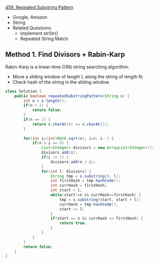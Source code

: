 [459. Repeated Substring Pattern](https://leetcode.com/problems/repeated-substring-pattern/)

* Google, Amazon
* String
* Related Questions:
    * Implement strStr()
    * Repeated String Match
    
## Method 1. Find Divisors + Rabin-Karp
Rabin-Karp is a linear-time O(N) string searching algorithm:
* Move a sliding window of length L along the string of length N;
* Check hash of the string in the sliding window.
```java 
class Solution {
    public boolean repeatedSubstringPattern(String s) {
        int n = s.length();
        if(n < 2) {
            return false;
        }
        if(n == 2) {
            return s.charAt(0) == s.charAt(1);
        }
        
        for(int i=(int)Math.sqrt(n); i>0; i--) {
            if(n % i == 0) {
                List<Integer> divisors = new ArrayList<Integer>();
                divisors.add(i);
                if(i != 1) {
                    divisors.add(n / i);
                }
                for(int l: divisors) {
                    String tmp = s.substring(0, l);
                    int firstHash = tmp.hashCode();
                    int currHash = firstHash;
                    int start = l;
                    while(start!=n && currHash==firstHash) {
                        tmp = s.substring(start, start + l);
                        currHash = tmp.hashCode();
                        start += l;
                    }
                    if(start == n && currHash == firstHash) {
                        return true;
                    }
                }
            }
        }
        return false;
    }
}
```


